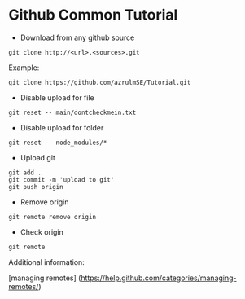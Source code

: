 # Github Common Tutorial

- Download from any github source

``` 
git clone http://<url>.<sources>.git
```
Example:
```
git clone https://github.com/azrulmSE/Tutorial.git
```

- Disable upload for file

``` git reset -- main/dontcheckmein.txt ```

- Disable upload for folder

``` 
git reset -- node_modules/* 
```
- Upload git

``` 
git add . 
git commit -m 'upload to git' 
git push origin
```
- Remove origin

```
git remote remove origin
```
- Check origin
```
git remote
```
Additional information:

[managing remotes] (https://help.github.com/categories/managing-remotes/)

